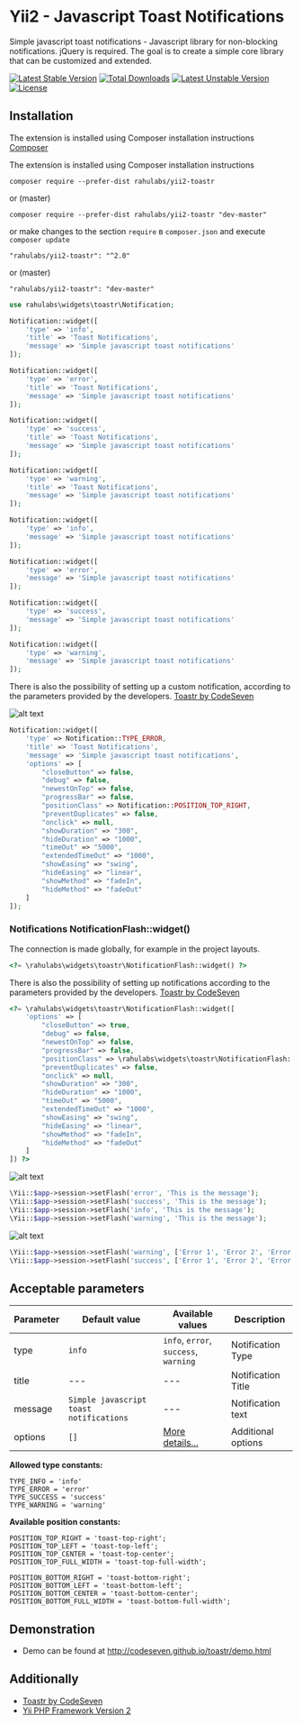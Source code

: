 Yii2 - Javascript Toast Notifications
=====================================

Simple javascript toast notifications - Javascript library for non-blocking notifications. jQuery is required. The goal is to create a simple core library that can be customized and extended.

[![Latest Stable Version](https://poser.pugx.org/rahulabs/yii2-toastr/v/stable)](https://packagist.org/packages/rahulabs/yii2-toastr) [![Total Downloads](https://poser.pugx.org/rahulabs/yii2-toastr/downloads)](https://packagist.org/packages/rahulabs/yii2-toastr) [![Latest Unstable Version](https://poser.pugx.org/rahulabs/yii2-toastr/v/unstable)](https://packagist.org/packages/rahulabs/yii2-toastr) [![License](https://poser.pugx.org/rahulabs/yii2-toastr/license)](https://packagist.org/packages/rahulabs/yii2-toastr)

Installation
---------
The extension is installed using Composer installation instructions [Composer](http://getcomposer.org/doc/00-intro.md#installation-nix)

The extension is installed using Composer installation instructions
```
composer require --prefer-dist rahulabs/yii2-toastr
```
or (master)
```
composer require --prefer-dist rahulabs/yii2-toastr "dev-master"
```
or make changes to the section `require` в `composer.json` and execute `composer update`
```
"rahulabs/yii2-toastr": "^2.0"
```
or (master)

```
"rahulabs/yii2-toastr": "dev-master"
```


```php
use rahulabs\widgets\toastr\Notification;

Notification::widget([
    'type' => 'info',
    'title' => 'Toast Notifications',
    'message' => 'Simple javascript toast notifications'
]);

Notification::widget([
    'type' => 'error',
    'title' => 'Toast Notifications',
    'message' => 'Simple javascript toast notifications'
]);

Notification::widget([
    'type' => 'success',
    'title' => 'Toast Notifications',
    'message' => 'Simple javascript toast notifications'
]);

Notification::widget([
    'type' => 'warning',
    'title' => 'Toast Notifications',
    'message' => 'Simple javascript toast notifications'
]);

Notification::widget([
    'type' => 'info',
    'message' => 'Simple javascript toast notifications'
]);

Notification::widget([
    'type' => 'error',
    'message' => 'Simple javascript toast notifications'
]);

Notification::widget([
    'type' => 'success',
    'message' => 'Simple javascript toast notifications'
]);

Notification::widget([
    'type' => 'warning',
    'message' => 'Simple javascript toast notifications'
]);
```
There is also the possibility of setting up a custom notification, according to the parameters provided by the developers.
 [Toastr by CodeSeven](https://github.com/CodeSeven/toastr)

![alt text](https://raw.githubusercontent.com/rahulabs/yii2-toastr/master/screenshot/screenshot-3.png "Notifications Notification::widget()")
```php
Notification::widget([
    'type' => Notification::TYPE_ERROR,
    'title' => 'Toast Notifications',
    'message' => 'Simple javascript toast notifications',
    'options' => [
        "closeButton" => false,
        "debug" => false,
        "newestOnTop" => false,
        "progressBar" => false,
        "positionClass" => Notification::POSITION_TOP_RIGHT,
        "preventDuplicates" => false,
        "onclick" => null,
        "showDuration" => "300",
        "hideDuration" => "1000",
        "timeOut" => "5000",
        "extendedTimeOut" => "1000",
        "showEasing" => "swing",
        "hideEasing" => "linear",
        "showMethod" => "fadeIn",
        "hideMethod" => "fadeOut"
    ]
]);
```

### Notifications NotificationFlash::widget()


The connection is made globally, for example in the project layouts.

```php
<?= \rahulabs\widgets\toastr\NotificationFlash::widget() ?>
```

There is also the possibility of setting up notifications according to the parameters provided by the developers. [Toastr by CodeSeven](https://github.com/CodeSeven/toastr)

```php
<?= \rahulabs\widgets\toastr\NotificationFlash::widget([
    'options' => [
        "closeButton" => true,
        "debug" => false,
        "newestOnTop" => false,
        "progressBar" => false,
        "positionClass" => \rahulabs\widgets\toastr\NotificationFlash::POSITION_TOP_RIGHT,
        "preventDuplicates" => false,
        "onclick" => null,
        "showDuration" => "300",
        "hideDuration" => "1000",
        "timeOut" => "5000",
        "extendedTimeOut" => "1000",
        "showEasing" => "swing",
        "hideEasing" => "linear",
        "showMethod" => "fadeIn",
        "hideMethod" => "fadeOut"
    ]
]) ?>
```

![alt text](https://raw.githubusercontent.com/rahulabs/yii2-toastr/master/screenshot/screenshot-4.png "Notifications NotificationFlash::widget()")

```php
\Yii::$app->session->setFlash('error', 'This is the message');
\Yii::$app->session->setFlash('success', 'This is the message');
\Yii::$app->session->setFlash('info', 'This is the message');
\Yii::$app->session->setFlash('warning', 'This is the message');
```

![alt text](https://raw.githubusercontent.com/rahulabs/yii2-toastr/master/screenshot/screenshot-5.png "Notifications NotificationFlash::widget()")

```php
\Yii::$app->session->setFlash('warning', ['Error 1', 'Error 2', 'Error 3']);
\Yii::$app->session->setFlash('success', ['Error 1', 'Error 2', 'Error 3']);
```

Acceptable parameters
---------------------
|Parameter|Default value|Available values|Description
|-------------|-----------|-----------|-----------|
|type|`info`|`info`, `error`, `success`, `warning`|Notification Type|
|title|---|---|Notification Title|
|message|`Simple javascript toast notifications`|---|Notification text|
|options|`[]`|[More details...](https://github.com/CodeSeven/toastr)|Additional options|

**Allowed type constants:**
```
TYPE_INFO = 'info'
TYPE_ERROR = 'error'
TYPE_SUCCESS = 'success'
TYPE_WARNING = 'warning'
```
**Available position constants:**
```
POSITION_TOP_RIGHT = 'toast-top-right';
POSITION_TOP_LEFT = 'toast-top-left';
POSITION_TOP_CENTER = 'toast-top-center';
POSITION_TOP_FULL_WIDTH = 'toast-top-full-width';

POSITION_BOTTOM_RIGHT = 'toast-bottom-right';
POSITION_BOTTOM_LEFT = 'toast-bottom-left';
POSITION_BOTTOM_CENTER = 'toast-bottom-center';
POSITION_BOTTOM_FULL_WIDTH = 'toast-bottom-full-width';
```


Demonstration
-------------
* Demo can be found at http://codeseven.github.io/toastr/demo.html

Additionally
-------------
* [Toastr by CodeSeven](https://github.com/CodeSeven/toastr)
* [Yii PHP Framework Version 2](https://github.com/yiisoft/yii2)
